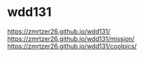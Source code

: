 # wdd131
https://zmrtzer26.github.io/wdd131/
https://zmrtzer26.github.io/wdd131/mission/
https://zmrtzer26.github.io/wdd131/coolpics/
